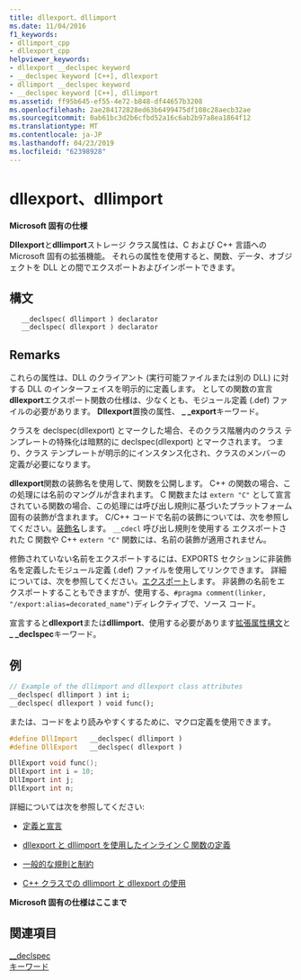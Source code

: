 ```yaml
---
title: dllexport、dllimport
ms.date: 11/04/2016
f1_keywords:
- dllimport_cpp
- dllexport_cpp
helpviewer_keywords:
- dllexport __declspec keyword
- __declspec keyword [C++], dllexport
- dllimport __declspec keyword
- __declspec keyword [C++], dllimport
ms.assetid: ff95b645-ef55-4e72-b848-df44657b3208
ms.openlocfilehash: 2ae284172828ed63b6499475df108c28aecb32ae
ms.sourcegitcommit: 0ab61bc3d2b6cfbd52a16c6ab2b97a8ea1864f12
ms.translationtype: MT
ms.contentlocale: ja-JP
ms.lasthandoff: 04/23/2019
ms.locfileid: "62398928"
---
```

# <a name="dllexport-dllimport"></a>dllexport、dllimport

**Microsoft 固有の仕様**

**Dllexport**と**dllimport**ストレージ クラス属性は、C および C++ 言語への Microsoft 固有の拡張機能。 それらの属性を使用すると、関数、データ、オブジェクトを DLL との間でエクスポートおよびインポートできます。

## <a name="syntax"></a>構文

```
   __declspec( dllimport ) declarator
   __declspec( dllexport ) declarator
```

## <a name="remarks"></a>Remarks

これらの属性は、DLL のクライアント (実行可能ファイルまたは別の DLL) に対する DLL のインターフェイスを明示的に定義します。 としての関数の宣言**dllexport**エクスポート関数の仕様は、少なくとも、モジュール定義 (.def) ファイルの必要があります。 **Dllexport**置換の属性、 **_ _export**キーワード。

クラスを declspec(dllexport) とマークした場合、そのクラス階層内のクラス テンプレートの特殊化は暗黙的に declspec(dllexport) とマークされます。 つまり、クラス テンプレートが明示的にインスタンス化され、クラスのメンバーの定義が必要になります。

**dllexport**関数の装飾名を使用して、関数を公開します。 C++ の関数の場合、この処理には名前のマングルが含まれます。 C 関数または `extern "C"` として宣言されている関数の場合、この処理には呼び出し規則に基づいたプラットフォーム固有の装飾が含まれます。 C/C++ コードで名前の装飾については、次を参照してください。[装飾名](../build/reference/decorated-names.md)します。 `__cdecl` 呼び出し規則を使用する エクスポートされた C 関数や C++ `extern "C"` 関数には、名前の装飾が適用されません。

修飾されていない名前をエクスポートするには、EXPORTS セクションに非装飾名を定義したモジュール定義 (.def) ファイルを使用してリンクできます。 詳細については、次を参照してください。[エクスポート](../build/reference/exports.md)します。 非装飾の名前をエクスポートすることもできますが、使用する、`#pragma comment(linker, "/export:alias=decorated_name")`ディレクティブで、ソース コード。

宣言すると**dllexport**または**dllimport**、使用する必要があります[拡張属性構文](../cpp/declspec.md)と **_ _declspec**キーワード。

## <a name="example"></a>例

```cpp
// Example of the dllimport and dllexport class attributes
__declspec( dllimport ) int i;
__declspec( dllexport ) void func();
```

または、コードをより読みやすくするために、マクロ定義を使用できます。

```cpp
#define DllImport   __declspec( dllimport )
#define DllExport   __declspec( dllexport )

DllExport void func();
DllExport int i = 10;
DllImport int j;
DllExport int n;
```

詳細については次を参照してください:

- [定義と宣言](../cpp/definitions-and-declarations-cpp.md)

- [dllexport と dllimport を使用したインライン C 関数の定義](../cpp/defining-inline-cpp-functions-with-dllexport-and-dllimport.md)

- [一般的な規則と制約](../cpp/general-rules-and-limitations.md)

- [C++ クラスでの dllimport と dllexport の使用](../cpp/using-dllimport-and-dllexport-in-cpp-classes.md)

**Microsoft 固有の仕様はここまで**

## <a name="see-also"></a>関連項目

[__declspec](../cpp/declspec.md)<br/>
[キーワード](../cpp/keywords-cpp.md)